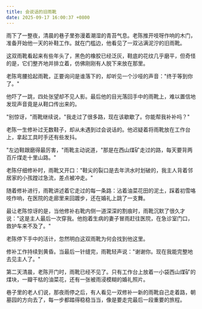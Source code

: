 ```yaml
---
title: 会说话的旧雨靴
date: 2025-09-17 16:00:37 +0800
---
```


雨下了一整夜，清晨的巷子里弥漫着潮湿的青苔气息。老陈推开吱呀作响的木门，准备开始他一天的补鞋工作。就在门槛边，他看见了一双沾满泥泞的旧雨靴。

这双雨靴看起来有些年头了，黑色的橡胶已经泛灰，鞋底的花纹几乎磨平，但奇怪的是，它们整齐地并排立着，仿佛刚刚有人脱下来放在那里。

老陈弯腰拾起雨靴，正要询问是谁落下的，却听见一个沙哑的声音："终于等到你了。"

他吓了一跳，四处张望却不见人影。最后他的目光落回手中的雨靴上，难以置信地发现声音竟是从鞋口传出来的。

"别惊讶，"雨靴继续说，"我走过了很多路，现在该歇歇了。你能帮我补补吗？"

老陈一生修补过无数鞋子，却从未遇到过会说话的。他迟疑着将雨靴放在工作台上，拿起工具时手还有些发抖。

"左边鞋跟磨得最厉害，"雨靴主动说道，"那是在西山煤矿走过的路，每天要背两百斤煤走十里山路。"

老陈仔细修补时，雨靴又开口："鞋尖的裂口是去年洪水时划破的，我主人背着邻居家的小孩蹚过急流，差点被冲走。"

随着修补进行，雨靴讲述着它走过的每一条路：沾着油菜花田的泥土，踩着初雪咯吱作响，在医院的走廊里来回踱步，还在婚礼上跳了一支舞。

最让老陈惊讶的是，当他修补右靴内侧一道深深的割痕时，雨靴沉默了很久才说："这是主人最后一次穿我。他抱着生病的妻子冒雨赶往医院，在急诊室门口，救护车来不及了。"

老陈停下手中的活计，忽然明白这双雨靴为何会找到他这里。

修补工作持续到黄昏。当最后一针缝完，雨靴轻声说："谢谢你。现在我能完整地去见主人了。"

第二天清晨，老陈开门时，雨靴已经不见了。只有工作台上放着一小袋西山煤矿的煤块，一瓣干枯的油菜花，还有一张被雨浸模糊的婚礼照片。

巷子里的老人们说，那夜雨停之后，有人看见一双修补一新的雨靴自己走着路，朝墓园的方向去了，每一步都踏得稳稳当当，像是要走完最后一段重要的旅程。

